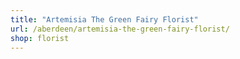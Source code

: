 ```yaml
---
title: "Artemisia The Green Fairy Florist"
url: /aberdeen/artemisia-the-green-fairy-florist/
shop: florist
---
```

